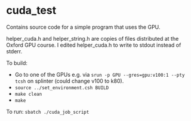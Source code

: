 # cuda_test

Contains source code for a simple program that uses the GPU.

helper_cuda.h and helper_string.h are copies of files distributed at the Oxford GPU course. I edited helper_cuda.h to write to stdout instead of stderr.

To build:
- Go to one of the GPUs e.g. via `srun -p GPU --gres=gpu:v100:1 --pty tcsh` on splinter (could change v100 to k80).
- `source ../set_environment.csh BUILD`
- `make clean`
- `make`

To run:
`sbatch ./cuda_job_script`

